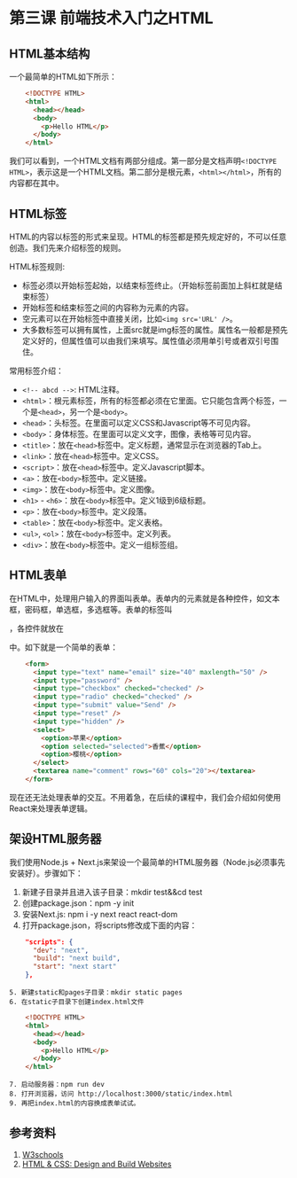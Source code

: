 # 第三课 前端技术入门之HTML

## HTML基本结构
一个最简单的HTML如下所示：

```html
	<!DOCTYPE HTML>
	<html>
	  <head></head>
	  <body>
	    <p>Hello HTML</p>
	  </body>
	</html>
```

我们可以看到，一个HTML文档有两部分组成。第一部分是文档声明`<!DOCTYPE HTML>`，表示这是一个HTML文档。第二部分是根元素，`<html></html>`，所有的内容都在其中。

## HTML标签
HTML的内容以标签的形式来呈现。HTML的标签都是预先规定好的，不可以任意创造。我们先来介绍标签的规则。

HTML标签规则:
* 标签必须以开始标签起始，以结束标签终止。（开始标签前面加上斜杠就是结束标签）
* 开始标签和结束标签之间的内容称为元素的内容。
* 空元素可以在开始标签中直接关闭，比如`<img src='URL' />`。
* 大多数标签可以拥有属性，上面src就是img标签的属性。属性名一般都是预先定义好的，但属性值可以由我们来填写。属性值必须用单引号或者双引号围住。

常用标签介绍：
* `<!-- abcd -->`: HTML注释。
* `<html>`：根元素标签，所有的标签都必须在它里面。它只能包含两个标签，一个是`<head>`，另一个是`<body>`。
* `<head>`：头标签。在里面可以定义CSS和Javascript等不可见内容。
* `<body>`：身体标签。在里面可以定义文字，图像，表格等可见内容。
* `<title>`：放在`<head>`标签中。定义标题，通常显示在浏览器的Tab上。
* `<link>`：放在`<head>`标签中。定义CSS。
* `<script>`：放在`<head>`标签中。定义Javascript脚本。
* `<a>`：放在`<body>`标签中。定义链接。
* `<img>`：放在`<body>`标签中。定义图像。
* `<h1>` - `<h6>`：放在`<body>`标签中。定义1级到6级标题。
* `<p>`：放在`<body>`标签中。定义段落。
* `<table>`：放在`<body>`标签中。定义表格。
* `<ul>`, `<ol>`：放在`<body>`标签中。定义列表。
* `<div>`：放在`<body>`标签中。定义一组标签组。

## HTML表单
在HTML中，处理用户输入的界面叫表单。表单内的元素就是各种控件，如文本框，密码框，单选框，多选框等。表单的标签叫<form>，各控件就放在<form></form>中。如下就是一个简单的表单：

```html
	<form>
	  <input type="text" name="email" size="40" maxlength="50" />
	  <input type="password" />
	  <input type="checkbox" checked="checked" />
	  <input type="radio" checked="checked" />
	  <input type="submit" value="Send" />
	  <input type="reset" />
	  <input type="hidden" />
	  <select>
	    <option>苹果</option>
	    <option selected="selected">香蕉</option>
	    <option>樱桃</option>
	  </select>
	  <textarea name="comment" rows="60" cols="20"></textarea>
	</form>
```

现在还无法处理表单的交互。不用着急，在后续的课程中，我们会介绍如何使用React来处理表单逻辑。

## 架设HTML服务器
我们使用Node.js + Next.js来架设一个最简单的HTML服务器（Node.js必须事先安装好）。步骤如下：
1. 新建子目录并且进入该子目录：mkdir test&&cd test
2. 创建package.json：npm -y init
3. 安装Next.js: npm i -y next react react-dom
4. 打开package.json，将scripts修改成下面的内容：
	
```json
	"scripts": {
	  "dev": "next",
	  "build": "next build",
	  "start": "next start"
	},
```
	
	5. 新建static和pages子目录：mkdir static pages
	6. 在static子目录下创建index.html文件

```html
	<!DOCTYPE HTML>
	<html>
	  <head></head>
	  <body>
	    <p>Hello HTML</p>
	  </body>
	</html>
```
	
	7. 启动服务器：npm run dev
	8. 打开浏览器，访问 http://localhost:3000/static/index.html
	9. 再把index.html的内容换成表单试试。

## 参考资料
1. [W3schools](http://www.w3school.com.cn/html/index.asp)
2. [HTML & CSS: Design and Build Websites](https://item.jd.com/11186682.html)
